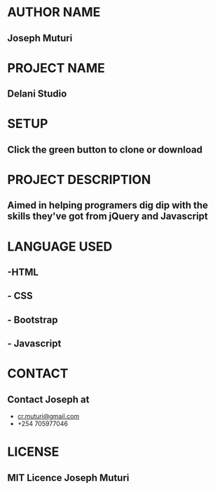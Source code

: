 # AUTHOR NAME
## Joseph Muturi

# PROJECT NAME 
## Delani Studio

# SETUP
## Click the green button to clone or download


# PROJECT DESCRIPTION
## Aimed in helping programers dig dip with the skills they've got from jQuery and Javascript

# LANGUAGE USED
## -HTML
## - CSS 
## - Bootstrap
## - Javascript

# CONTACT
## Contact Joseph at
- cr.muturi@gmail.com
- +254 705977046

# LICENSE
## MIT Licence Joseph Muturi
